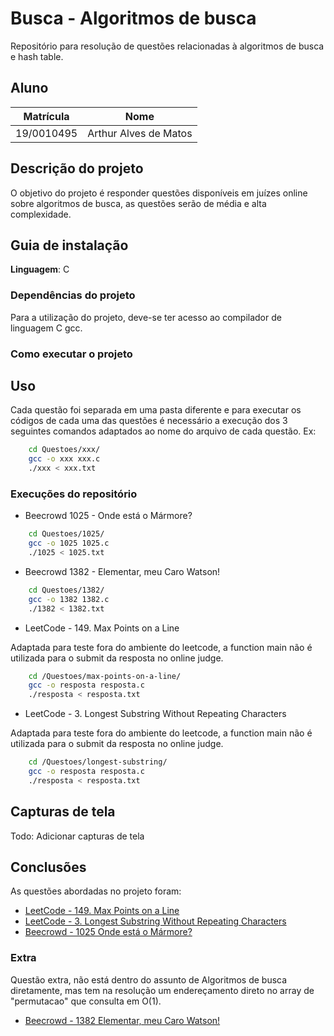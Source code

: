 # Busca - Algoritmos de busca 
Repositório para resolução de questões relacionadas à algoritmos de busca e hash table.

## Aluno  
| Matrícula | Nome |  
|-----------------------|---------------------|  
| 19/0010495 | Arthur Alves de Matos |

## Descrição do projeto
O objetivo do projeto é responder questões disponíveis em juízes online sobre algoritmos de busca, as questões serão de média e alta complexidade.

## Guia de instalação
**Linguagem**: C<br>

### Dependências do projeto
Para a utilização do projeto, deve-se ter acesso ao compilador de linguagem C gcc.

### Como executar o projeto
## Uso 
Cada questão foi separada em uma pasta diferente e para executar os códigos de cada uma das questões é necessário a execução dos 3 seguintes comandos adaptados ao nome do arquivo de cada questão. Ex:

```sh
    cd Questoes/xxx/
    gcc -o xxx xxx.c
    ./xxx < xxx.txt
```

### Execuções do repositório
- Beecrowd 1025 - Onde está o Mármore?
```sh
    cd Questoes/1025/
    gcc -o 1025 1025.c
    ./1025 < 1025.txt
```


- Beecrowd 1382 - Elementar, meu Caro Watson!
```sh
    cd Questoes/1382/
    gcc -o 1382 1382.c
    ./1382 < 1382.txt
```

- LeetCode - 149. Max Points on a Line

Adaptada para teste fora do ambiente do leetcode, a function main não é utilizada para o submit da resposta no online judge.
```sh
    cd /Questoes/max-points-on-a-line/
    gcc -o resposta resposta.c
    ./resposta < resposta.txt
```

- LeetCode - 3. Longest Substring Without Repeating Characters

Adaptada para teste fora do ambiente do leetcode, a function main não é utilizada para o submit da resposta no online judge.
```sh
    cd /Questoes/longest-substring/
    gcc -o resposta resposta.c
    ./resposta < resposta.txt
```

## Capturas de tela
Todo: Adicionar capturas de tela

## Conclusões
As questões abordadas no projeto foram:

- [LeetCode - 149. Max Points on a Line](https://leetcode.com/problems/max-points-on-a-line/description/)
- [LeetCode - 3. Longest Substring Without Repeating Characters](https://leetcode.com/problems/longest-substring-without-repeating-characters/description/)
- [Beecrowd - 1025 Onde está o Mármore?](https://judge.beecrowd.com/pt/problems/view/1025)

### Extra
Questão extra, não está dentro do assunto de Algoritmos de busca diretamente, mas tem na resolução um endereçamento direto no array de "permutacao" que consulta em O(1).

- [Beecrowd - 1382 Elementar, meu Caro Watson!](https://judge.beecrowd.com/pt/problems/view/1382)
